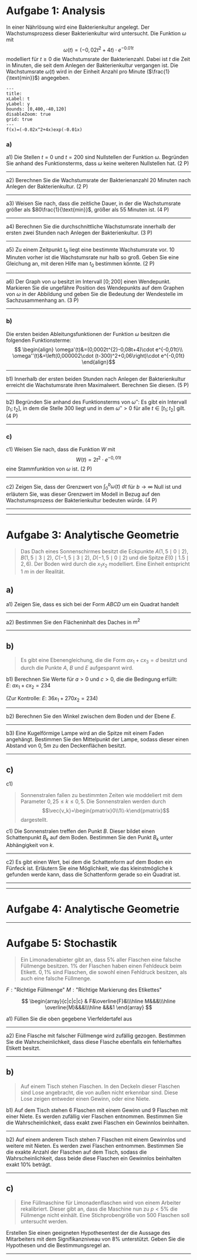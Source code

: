 
# Aufgabe 1: Analysis
In einer Nährlösung wird eine Bakterienkultur angelegt. Der Wachstumsprozess dieser Bakterienkultur wird untersucht. Die Funktion $\omega$ mit
$$\omega(t)=\left( -0,02t^{2}+4t\right)\cdot e^{-0.01t}$$
modelliert für $t\geq0$ die Wachstumsrate der Bakterienzahl. Dabei ist $t$ die Zeit in Minuten, die seit dem Anlegen der Bakterienkultur vergangen ist. Die Wachstumsrate $\omega(t)$ wird in der Einheit Anzahl pro Minute ($\frac{1}{\text{min}}$) angegeben.

```functionplot
---
title: 
xLabel: t
yLabel: y
bounds: [0,400,-40,120]
disableZoom: true
grid: true
---
f(x)=(-0.02x^2+4x)exp(-0.01x)
```

### a)
a1)
Die Stellen $t=0$ und $t=200$ sind Nullstellen der Funktion $\omega$.
Begründen Sie anhand des Funktionsterms, dass $\omega$ keine weiteren Nullstellen hat.
(2 P)

---
a2)
Berechnen Sie die Wachstumsrate der Bakterienanzahl $20$ Minuten nach Anlegen der Bakterienkultur.
(2 P)

---
a3)
Weisen Sie nach, dass die zeitliche Dauer, in der die Wachstumsrate größer als $80\frac{1}{\text{min}}$, größer als $55$ Minuten ist.
(4 P)

---
a4)
Berechnen Sie die durchschnittliche Wachstumsrate innerhalb der ersten zwei Stunden nach Anlegen der Bakterienkultur.
(3 P)

---
a5)
Zu einem Zeitpunkt $t_0$ liegt eine bestimmte Wachstumsrate vor. $10$ Minuten vorher ist die Wachstumsrate nur halb so groß.
Geben Sie eine Gleichung an, mit deren Hilfe man $t_0$ bestimmen könnte.
(2 P)

---
a6)
Der Graph von $\omega$ besitzt im Intervall $\left[ 0; 200\right]$ einen Wendepunkt.
Markieren Sie die ungefähre Position des Wendepunkts auf dem Graphen von $\omega$ in der Abbildung und geben Sie die Bedeutung der Wendestelle im Sachzusammenhang an.
(3 P)

---
### b)
Die ersten beiden Ableitungsfunktionen der Funktion $\omega$ besitzen die folgenden Funktionsterme:
$$
\begin{align}
\omega'(t)&=(0,0002t^{2}-0,08t+4)\cdot e^{-0,01t}\\
\omega''(t)&=\left(0,000002\cdot (t-300)^2+0,06\right)\cdot e^{-0,01t}
\end{align}$$

---
b1)
Innerhalb der ersten beiden Stunden nach Anlegen der Bakterienkultur erreicht die Wachstumsrate ihren Maximalwert. Berechnen Sie diesen.
(5 P)

---
b2)
Begründen Sie anhand des Funktionsterms von $\omega''$: Es gibt ein Intervall $\left[t_1;t_2\right]$, in dem die Stelle $300$ liegt und in dem $\omega''>0$ für alle $t\in \left[ t_1;t_2\right]$ gilt.
(4 P)

---
### c)
c1)
Weisen Sie nach, dass die Funktion $W$ mit
$$W(t)=2t^{2}\cdot e^{-0,01t}$$
eine Stammfunktion von $\omega$ ist.
(2 P)

---
c2)
Zeigen Sie, dass der Grenzwert von $\int^{b}_{0}\omega(t)~dt$ für $b\to \infty$ Null ist und erläutern Sie, was dieser Grenzwert im Modell in Bezug auf den Wachstumsprozess der Bakterienkultur bedeuten würde.
(4 P)

---
---
# Aufgabe 3: Analytische Geometrie
> Das Dach eines Sonnenschirmes besitzt die Eckpunkte $A(1,5\mid0\mid2)$, $B(1,5\mid3\mid2)$, $C(-1,5\mid3\mid2)$, $D(-1,5\mid0\mid2)$ und die Spitze $E(0\mid1.5\mid2,6)$. Der Boden wird durch die $x_1x_2$ modelliert. Eine Einheit entspricht $1~m$ in der Realität.

## a)
a1)
Zeigen Sie, dass es sich bei der Form $ABCD$ um ein Quadrat handelt

---
a2)
Bestimmen Sie den Flächeninhalt des Daches in $m^2$

---
## b)
> Es gibt eine Ebenengleichung, die die Form $ax_1+cx_3=d$ besitzt und durch die Punkte $A$, $B$ und $E$ aufgespannt wird.

b1)
Berechnen Sie Werte für $a>0$ und $c>0$, die die Bedingung erfüllt:
$E:~ax_1+cx_2=234$

(Zur Kontrolle: $E:~36x_1+270x_2=234$)

---
b2)
Berechnen Sie den Winkel zwischen dem Boden und der Ebene $E$.

---
b3)
Eine Kugelförmige Lampe wird an die Spitze mit einem Faden angehängt. Bestimmen Sie den Mittelpunkt der Lampe, sodass dieser einen Abstand von $0,5m$ zu den Deckenflächen besitzt.

---
## c)
c1)
> Sonnenstralen fallen zu bestimmten Zeiten wie moddeliert mit dem Parameter $0,25\le k\le0,5$. Die Sonnenstralen werden durch $$\vec{v_k}=\begin{pmatrix}0\\1\\-k\end{pmatrix}$$
dargestellt.

c1)
Die Sonnenstralen treffen den Punkt $B$. Dieser bildet einen Schattenpunkt $B_k$ auf dem Boden. Bestimmen Sie den Punkt $B_k$ unter Abhängigkeit von $k$.

---
c2)
Es gibt einen Wert, bei dem die Schattenform auf dem Boden ein Fünfeck ist. Erläutern Sie eine Möglichkeit, wie das kleinstmögliche k gefunden werde kann, dass die Schattenform gerade so ein Quadrat ist.

---
---
# Aufgabe 4: Analytische Geometrie

---
# Aufgabe 5: Stochastik
> Ein Limonadenabieter gibt an, dass $5\%$ aller Flaschen eine falsche Füllmenge besitzen. $1\%$ der Flaschen haben einen Fehldeuck beim Etikett. $0,1\%$ sind Flaschen, die sowohl einen Fehldruck besitzen, als auch eine falsche Füllmenge.

$F:\text{"Richtige Füllmenge"}$
$M:\text{"Richtige Markierung des Etikettes"}$

$$
\begin{array}{c|c|c|c}
& F&\overline{F}&\\\hline
M&&&\\\hline
\overline{M}&&&\\\hline
&&&1
\end{array}
$$

a1)
Füllen Sie die oben gegebene Vierfeldertafel aus

---
a2)
Eine Flasche mit falscher Füllmenge wird zufällig gezogen. Bestimmen Sie die Wahrscheinlichkeit, dass diese Flasche ebenfalls ein fehlerhaftes Etikett besitzt.

---
## b)
> Auf einem Tisch stehen Flaschen. In den Deckeln dieser Flaschen sind Lose angebracht, die von außen nicht erkennbar sind. Diese Lose zeigen entweder einen Gewinn, oder eine Niete.

b1)
Auf dem Tisch stehen $6$ Flaschen mit einem Gewinn und $9$ Flaschen mit einer Niete. Es werden zufällig vier Flaschen entnommen. Bestimmen Sie die Wahrscheinlichkeit, dass exakt zwei Flaschen ein Gewinnlos beinhalten.

---
b2)
Auf einem anderem Tisch stehen $7$ Flaschen mit einem Gewinnlos und weitere mit Nieten. Es werden zwei Flaschen entnommen. Bestimmen Sie die exakte Anzahl der Flaschen auf dem Tisch, sodass die Wahrscheinlichkeit, dass beide diese Flaschen ein Gewinnlos beinhalten exakt $10\%$ beträgt.

---
## c)
> Eine Füllmaschine für Limonadenflaschen wird von einem Arbeiter rekalibriert. Dieser gibt an, dass die Maschine nun zu $p<5\%$ die Füllmenge nicht einhält. Eine Stichprobengröße von $500$ Flaschen soll untersucht werden.

Erstellen Sie einen geeigneten Hypothesentest der die Aussage des Mitarbeiters mit dem Signifikanzniveau von $8\%$ unterstützt. Geben Sie die Hypothesen und die Bestimmungsregel an.

---